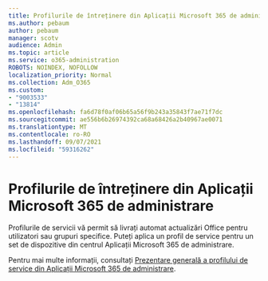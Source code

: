 ```yaml
---
title: Profilurile de întreținere din Aplicații Microsoft 365 de administrare
ms.author: pebaum
author: pebaum
manager: scotv
audience: Admin
ms.topic: article
ms.service: o365-administration
ROBOTS: NOINDEX, NOFOLLOW
localization_priority: Normal
ms.collection: Adm_O365
ms.custom:
- "9003533"
- "13814"
ms.openlocfilehash: fa6d78f0af06b65a56f9b243a35843f7ae71f7dc
ms.sourcegitcommit: ae556b6b26974392ca68a68426a2b40967ae0071
ms.translationtype: MT
ms.contentlocale: ro-RO
ms.lasthandoff: 09/07/2021
ms.locfileid: "59316262"
---
```

# <a name="servicing-profiles-in-microsoft-365-apps-admin-center"></a>Profilurile de întreținere din Aplicații Microsoft 365 de administrare

Profilurile de servicii vă permit să livrați automat actualizări Office pentru utilizatori sau grupuri specifice. Puteți aplica un profil de service pentru un set de dispozitive din centrul Aplicații Microsoft 365 de administrare.

Pentru mai multe informații, consultați [Prezentare generală a profilului de service din Aplicații Microsoft 365 de administrare](https://docs.microsoft.com/deployoffice/admincenter/servicing-profile).